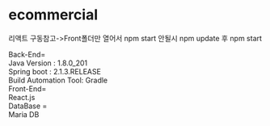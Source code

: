 # ecommercial
리액트 구동참고->Front폴더만 열어서 npm start 안될시 npm update 후 npm start  
  
  
Back-End=  
		Java Version : 1.8.0_201  
		Spring boot : 2.1.3.RELEASE  
		Build Automation Tool: Gradle  
Front-End=  
		React.js  
DataBase =  
		Maria DB  
		

